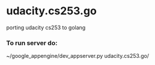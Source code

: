 udacity.cs253.go
================

porting udacity cs253 to golang


### To run server do:
~/google_appengine/dev_appserver.py udacity.cs253.go/